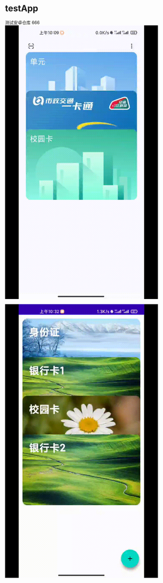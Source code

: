 # testApp
测试安卓仓库
666
![image](https://github.com/Cod1ngR1der/testApp/blob/master/app/src/main/res/drawable/image12.gif)

![image](https://github.com/Cod1ngR1der/testApp/blob/master/app/src/main/res/drawable/image13.gif)
